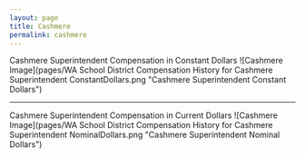 ```yaml
---
layout: page
title: Cashmere
permalink: cashmere
---
```



Cashmere Superintendent Compensation in Constant Dollars
![Cashmere Image](pages/WA School District Compensation History for Cashmere Superintendent ConstantDollars.png "Cashmere Superintendent Constant Dollars")
___

Cashmere Superintendent Compensation in Current Dollars
![Cashmere Image](pages/WA School District Compensation History for Cashmere Superintendent NominalDollars.png "Cashmere Superintendent Nominal Dollars")